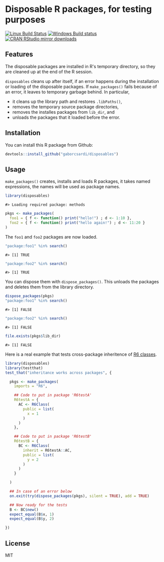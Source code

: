 


# Disposable R packages, for testing purposes

[![Linux Build Status](https://travis-ci.org/gaborcsardi/disposables.svg?branch=master)](https://travis-ci.org/gaborcsardi/disposables)
[![Windows Build status](https://ci.appveyor.com/api/projects/status/github/gaborcsardi/disposables?svg=true)](https://ci.appveyor.com/project/gaborcsardi/disposables)
[![CRAN RStudio mirror downloads](http://cranlogs.r-pkg.org/badges/disposables)](http://cran.r-project.org/web/packages/disposables/index.html)

## Features

The disposable packages are installed in R's temporary directory,
so they are cleaned up at the end of the R session.

`disposables` cleans up after itself, if an error happens during the
installation or loading of the disposable packages. If `make_packages()`
fails because of an error, it leaves to temporary garbage behind. In
particular,
* it cleans up the library path and restores `.libPaths()`,
* removes the temporary source package directories,
* removes the installes packages from `lib_dir`, and
* unloads the packages that it loaded before the error.

## Installation

You can install this R package from Github:


```r
devtools::install_github("gaborcsardi/disposables")
```

## Usage

`make_packages()` creates, installs and loads R packages, it takes named
expressions, the names will be used as package names.


```r
library(disposables)
```

```
#> Loading required package: methods
```

```r
pkgs <- make_packages(
  foo1 = { f <- function() print("hello!") ; d <- 1:10 },
  foo2 = { f <- function() print("hello again!") ; d <- 11:20 }
)
```

The `foo1` and `foo2` packages are now loaded.


```r
"package:foo1" %in% search()
```

```
#> [1] TRUE
```

```r
"package:foo2" %in% search()
```

```
#> [1] TRUE
```

You can dispose them with `dispose_packages()`. This unloads the packages
and deletes them from the library directory.


```r
dispose_packages(pkgs)
"package:foo1" %in% search()
```

```
#> [1] FALSE
```

```r
"package:foo2" %in% search()
```

```
#> [1] FALSE
```

```r
file.exists(pkgs$lib_dir)
```

```
#> [1] FALSE
```

Here is a real example that tests cross-package inheritence of
[R6 classes](https://github.com/wch/R6).


```r
library(disposables)
library(testthat)
test_that("inheritance works across packages", {

  pkgs <- make_packages(
    imports = "R6",

    ## Code to put in package 'R6testA'
    R6testA = {
      AC <- R6Class(
        public = list(
          x = 1
        )
      )
    },

    ## Code to put in package 'R6testB'
    R6testB = {
      BC <- R6Class(
        inherit = R6testA::AC,
        public = list(
          y = 2
        )
      )
    }

  )

  ## In case of an error below
  on.exit(try(dispose_packages(pkgs), silent = TRUE), add = TRUE)

  ## Now ready for the tests
  B <- BC$new()
  expect_equal(B$x, 1)
  expect_equal(B$y, 2)

})
```

## License

MIT
